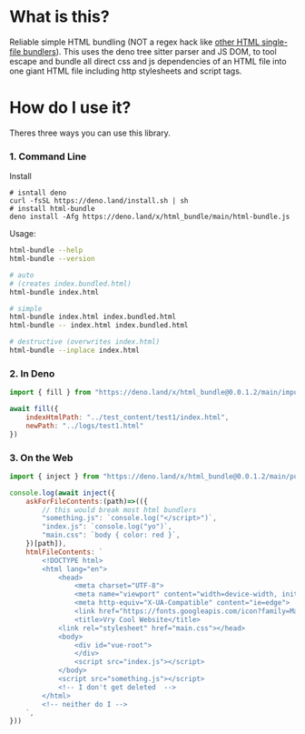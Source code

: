 # What is this?

Reliable simple HTML bundling (NOT a regex hack like [other HTML single-file bundlers](https://github.com/richardtallent/vite-plugin-singlefile/blob/ae4368c365d5034a9ff4037a71a1046ecf56b132/src/index.ts#L28)). This uses the deno tree sitter parser and JS DOM, to tool escape and bundle all direct css and js dependencies of an HTML file into one giant HTML file including http stylesheets and script tags.

# How do I use it?

Theres three ways you can use this library.

### 1. Command Line

Install

```shell
# isntall deno
curl -fsSL https://deno.land/install.sh | sh
# install html-bundle
deno install -Afg https://deno.land/x/html_bundle/main/html-bundle.js
```

Usage:
```sh
html-bundle --help
html-bundle --version

# auto
# (creates index.bundled.html)
html-bundle index.html

# simple
html-bundle index.html index.bundled.html
html-bundle -- index.html index.bundled.html

# destructive (overwrites index.html)
html-bundle --inplace index.html
```

### 2. In Deno

```js
import { fill } from "https://deno.land/x/html_bundle@0.0.1.2/main/impure_api.js"

await fill({
    indexHtmlPath: "../test_content/test1/index.html",
    newPath: "../logs/test1.html"
})
```

### 3. On the Web

```js
import { inject } from "https://deno.land/x/html_bundle@0.0.1.2/main/pure_api.js"

console.log(await inject({
    askForFileContents:(path)=>(({
        // this would break most html bundlers
        "something.js": `console.log("</script>")`,
        "index.js": `console.log("yo")`,
        "main.css": `body { color: red }`,
    })[path]),
    htmlFileContents: `
        <!DOCTYPE html>
        <html lang="en">
            <head>
                <meta charset="UTF-8">
                <meta name="viewport" content="width=device-width, initial-scale=1.0">
                <meta http-equiv="X-UA-Compatible" content="ie=edge">
                <link href="https://fonts.googleapis.com/icon?family=Material+Icons" rel="stylesheet">
                <title>Vry Cool Website</title>
            <link rel="stylesheet" href="main.css"></head>
            <body>
                <div id="vue-root">
                </div>
                <script src="index.js"></script>
            </body>
            <script src="something.js"></script>
            <!-- I don't get deleted  -->
        </html>
        <!-- neither do I -->
    `, 
}))
```

